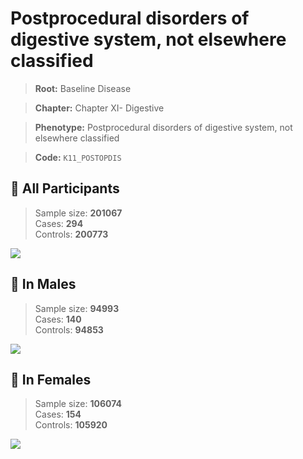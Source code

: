 # Postprocedural disorders of digestive system, not elsewhere classified

> **Root:** Baseline Disease  

> **Chapter:** Chapter XI- Digestive  

> **Phenotype:** Postprocedural disorders of digestive system, not elsewhere classified  

> **Code:** `K11_POSTOPDIS`

## 🧪 All Participants  
> Sample size: **201067**  
> Cases: **294**  
> Controls: **200773**
<img src="/Disease/Figures/ALL/Baseline/K11_POSTOPDIS.png"/>
<CsvTable src="/public/Disease/Data/ALL/Baseline/LG_K11_POSTOPDIS.csv" label="🔍 View full results" />

## 👨 In Males  
> Sample size: **94993**  
> Cases: **140**  
> Controls: **94853**
<img src="/Disease/Figures/Male/Baseline/K11_POSTOPDIS.png"/>
<CsvTable src="/public/Disease/Data/Male/Baseline/LG_K11_POSTOPDIS.csv" label="🔍 View full results" />

## 👩 In Females  
> Sample size: **106074**  
> Cases: **154**  
> Controls: **105920**
<img src="/Disease/Figures/Female/Baseline/K11_POSTOPDIS.png"/>
<CsvTable src="/public/Disease/Data/Female/Baseline/LG_K11_POSTOPDIS.csv" label="🔍 View full results" />
